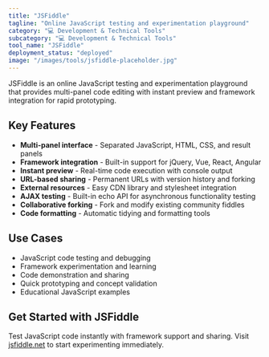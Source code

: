 ```yaml
---
title: "JSFiddle"
tagline: "Online JavaScript testing and experimentation playground"
category: "💻 Development & Technical Tools"
subcategory: "💻 Development & Technical Tools"
tool_name: "JSFiddle"
deployment_status: "deployed"
image: "/images/tools/jsfiddle-placeholder.jpg"
---
```

JSFiddle is an online JavaScript testing and experimentation playground that provides multi-panel code editing with instant preview and framework integration for rapid prototyping.

## Key Features

- **Multi-panel interface** - Separated JavaScript, HTML, CSS, and result panels
- **Framework integration** - Built-in support for jQuery, Vue, React, Angular
- **Instant preview** - Real-time code execution with console output
- **URL-based sharing** - Permanent URLs with version history and forking
- **External resources** - Easy CDN library and stylesheet integration
- **AJAX testing** - Built-in echo API for asynchronous functionality testing
- **Collaborative forking** - Fork and modify existing community fiddles
- **Code formatting** - Automatic tidying and formatting tools

## Use Cases

- JavaScript code testing and debugging
- Framework experimentation and learning
- Code demonstration and sharing
- Quick prototyping and concept validation
- Educational JavaScript examples

## Get Started with JSFiddle

Test JavaScript code instantly with framework support and sharing. Visit [jsfiddle.net](https://jsfiddle.net) to start experimenting immediately.
